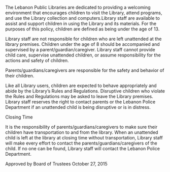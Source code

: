 The Lebanon Public Libraries are dedicated to providing a welcoming environment that encourages children to visit the Library, attend programs, and use the Library collection and computers.Library staff are available to assist and support children in using the Library and its materials. For the purposes of this policy, children are defined as being under the age of 13.

Library staff are not responsible for children who are left unattended at the library premises. Children under the age of 8 should 
be accompanied and supervised by a parent/guardian/caregiver. Library staff cannot provide child care, supervise unattended children, or assume responsibility for the actions and safety of children.

Parents/guardians/caregivers are responsible for the safety and behavior of their children.

Like all Library users, children are expected to behave appropriately and abide by the Library’s Rules and Regulations. Disruptive children who violate the Rules and Regulations may be asked to leave the Library premises. Library staff reserves the right to contact parents or the Lebanon Police Department if an unattended child is being disruptive or is in distress.

Closing Time

It is the responsibility of parents/guardians/caregivers to make sure their children have transportation to and from the library. When an unattended child is left at the library at closing time without transportation, Library staff will make every effort to contact the parents/guardians/caregivers of the child. If no one can be found, Library staff will contact the Lebanon Police Department.

Approved by Board of Trustees October 27, 2015



